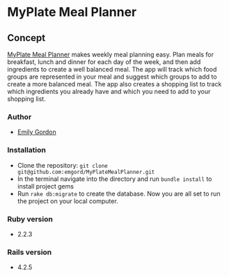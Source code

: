 # MyPlate Meal Planner

## Concept
[MyPlate Meal Planner](http://myplatemealplan.herokuapp.com/) makes weekly meal planning easy. Plan meals for breakfast, lunch and dinner for each day of the week, and then add ingredients to create a well balanced meal. The app will track which food groups are represented in your meal and suggest which groups to add to create a more balanced meal. The app also creates a shopping list to track which ingredients you already have and which you need to add to your shopping list.

### Author
- [Emily Gordon](https://github.com/emgord)

### Installation
- Clone the repository: `git clone git@github.com:emgord/MyPlateMealPlanner.git`
- In the terminal navigate into the directory and run `bundle install` to install project gems
- Run `rake db:migrate` to create the database. Now you are all set to run the project on your local computer.

### Ruby version
- 2.2.3

### Rails version
- 4.2.5
